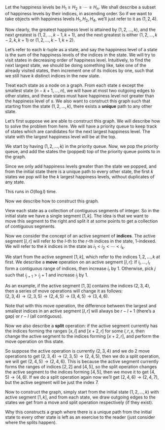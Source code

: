 Let the happiness levels be $H_1 \ge H_2 \ge \cdots \ge H_n$. We shall describe a subset of happiness levels by their indices, in ascending order. So if we want to take objects with happiness levels $H_1, H_2, H_4$, we’ll just refer to it as $(1, 2, 4)$.

Now clearly, the greatest happiness level is attained by $(1, 2, \ldots, k)$, and the next greatest is $(1, 2, \ldots, k - 1, k + 1)$, and the next greatest is either $(1, 2, \ldots, k - 2, k, k + 1)$ or $(1, 2, \ldots, k - 1, k + 2)$.

Let’s refer to each $k$-tuple as a state, and say the happiness level of a state is the sum of the happiness levels of the indices in the state. We will try to visit states in decreasing order of happiness level. Intuitively, to find the next largest state, we should be doing something like, take one of the already visited states, then increment one of its indices by one, such that we still have $k$ distinct indices in the new state.

Treat each state as a node on a graph. From each state $s$ except the smallest state $(n - k + 1, \ldots, n)$, we will have at most two outgoing edges to other states, and these states must have happiness level not greater than the happiness level of $s$. We also want to construct this graph such that starting from the state $(1, 2, \ldots, k)$, there exists a **unique** path to any other state.

Let’s first suppose we are able to construct this graph. We will describe how to solve the problem from here. We will have a priority queue to keep track of states which are candidates for the next largest happiness level. The state with the largest happiness level will be at the top.

We start by having $(1, 2, \ldots, k)$ in the priority queue. Now, we pop the priority queue, and add the states the (popped) top of the priority queue points to in the graph.

Since we only add happiness levels greater than the state we popped, and from the initial state there is a unique path to every other state, the first $k$ states we pop will be the $k$ largest happiness levels, without duplicates of any state.

This runs in $O(l \log l)$ time.

Now we describe how to construct this graph.

View each state as a collection of contiguous segments of integer. So in the initial state we have a single segment $[1, k]$. The idea is that we want to move this segment to the right and split it at some points to get a collection of contiguous segments.

Now we consider the concept of an active segment of **indices**. The active segment $[l, r]$ will refer to the $l$-th to the $r$-th indices in the state, 1-indexed. We will refer to the $k$ indices in the state as $i_1 < i_2 < \cdots < i_k$.

We start from the active segment $[1, k]$, which refer to the indices $1, 2, \ldots, k$ at first. We describe a **move** operation on an active segment $[l, r]$: If $i_l, \ldots, i_r$ form a contiguous range of indices, then increase $i_r$ by 1. Otherwise, pick $j$ such that $i_{j+1} > i_j + 1$ and increase $i_j$ by 1.

As an example, if the active segment $[1,3]$ contains the indices $(2, 3, 4)$, then a series of move operations will change it as follows:  
$(2, 3, 4) \rightarrow (2, 3, 5) \rightarrow (2, 4, 5) \rightarrow (3, 4, 5) \rightarrow (3, 4, 6)$.

Note that with this move operation, the difference between the largest and smallest indices in an active segment $[l, r]$ will always be $r - l + 1$ (there’s a gap) or $r - l$ (all contiguous).

Now we also describe a **split** operation: if the active segment currently has the indices forming the ranges $[x, l]$ and $[x + 2, r]$ for some $l, r, x$, then change the active segment to the indices forming $[x + 2, r]$, and perform the move operation on this state.

So suppose the active operation is currently $(2, 3, 4)$ and we do 2 move operations to get $(2, 3, 4) \rightarrow (2, 3, 5) \rightarrow (2, 4, 5)$, then we do a split operation, we will get $(2, 4, 5) \rightarrow (2, 4, 6)$. This is because the active segment currently forms the ranges of indices $[2, 2]$ and $[4, 5]$, so the split operation changes the active segment to the indices forming $[4, 5]$, then we move it to get $(4, 5) \rightarrow (4, 6)$. If we do a split operation again now we’ll get $(2, 4, 6) \rightarrow (2, 4, 7)$, but the active segment will be just the index 7.

Now to construct the graph, simply start from the initial state $(1, 2, \ldots, k)$ with active segment $[1, k]$, and from each state, we draw outgoing edges to the states we get from a move and split operation respectively (if they exist).

Why this constructs a graph where there is a unique path from the initial state to every other state is left as an exercise to the reader (just consider where the splits happen).
